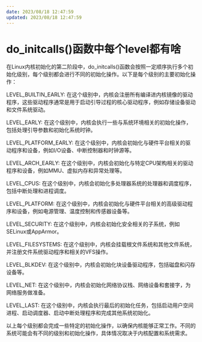 ```yaml
---
date: 2023/08/18 12:47:59
updated: 2023/08/18 12:47:59
---
```


# do_initcalls()函数中每个level都有啥

在Linux内核初始化的第二阶段中，do_initcalls()函数会按照一定顺序执行多个初始化级别，每个级别都会进行不同的初始化操作。以下是每个级别的主要初始化操作：

LEVEL_BUILTIN_EARLY: 在这个级别中，内核会注册所有编译进内核镜像的驱动程序，这些驱动程序通常是用于启动引导过程的核心驱动程序，例如存储设备驱动和文件系统驱动。

LEVEL_EARLY: 在这个级别中，内核会执行一些与系统环境相关的初始化操作，包括处理引导参数和初始化系统时钟。

LEVEL_PLATFORM_EARLY: 在这个级别中，内核会初始化与硬件平台相关的驱动程序和设备，例如I/O设备、中断控制器和时钟源等。

LEVEL_ARCH_EARLY: 在这个级别中，内核会初始化与特定CPU架构相关的驱动程序和设备，例如MMU、虚拟内存和异常处理等。

LEVEL_CPUS: 在这个级别中，内核会初始化多处理器系统的处理器和调度程序，包括中断处理和进程调度。

LEVEL_PLATFORM: 在这个级别中，内核会初始化与硬件平台相关的高级驱动程序和设备，例如电源管理、温度控制和传感器设备等。

LEVEL_SECURITY: 在这个级别中，内核会初始化安全相关的子系统，例如SELinux或AppArmor。

LEVEL_FILESYSTEMS: 在这个级别中，内核会挂载根文件系统和其他文件系统，并注册文件系统驱动程序和相关的VFS操作。

LEVEL_BLKDEV: 在这个级别中，内核会初始化块设备驱动程序，包括磁盘和闪存设备等。

LEVEL_NET: 在这个级别中，内核会初始化网络协议栈、网络设备和套接字，为网络服务做准备。

LEVEL_LAST: 在这个级别中，内核会执行最后的初始化任务，包括启动用户空间进程、启动调度器、启动中断处理程序和完成其他系统初始化。

以上每个级别都会完成一些特定的初始化操作，以确保内核能够正常工作。不同的系统可能会有不同的级别和初始化操作，具体情况取决于内核配置和系统需求。
